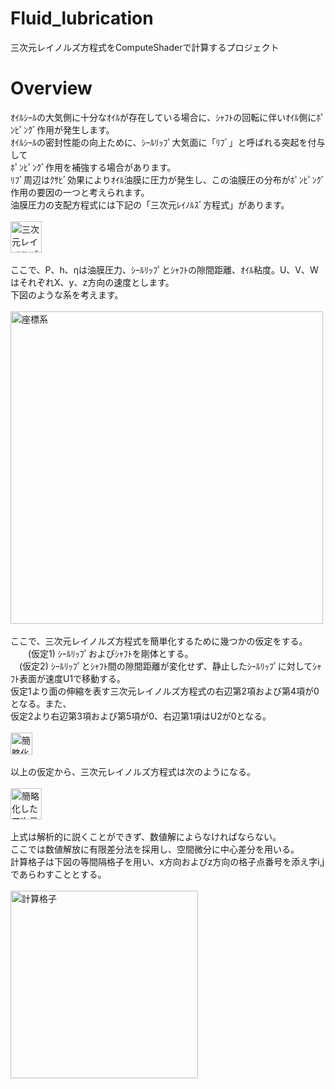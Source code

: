 # Fluid_lubrication
三次元レイノルズ方程式をComputeShaderで計算するプロジェクト

# Overview
ｵｲﾙｼｰﾙの大気側に十分なｵｲﾙが存在している場合に、ｼｬﾌﾄの回転に伴いｵｲﾙ側にﾎﾟﾝﾋﾟﾝｸﾞ作用が発生します。
<br>
ｵｲﾙｼｰﾙの密封性能の向上ために、ｼｰﾙﾘｯﾌﾟ大気面に「ﾘﾌﾞ」と呼ばれる突起を付与して
<br>
ﾎﾟﾝﾋﾟﾝｸﾞ作用を補強する場合があります。
<br>
ﾘﾌﾞ周辺はｸｻﾋﾞ効果によりｵｲﾙ油膜に圧力が発生し、この油膜圧の分布がﾎﾟﾝﾋﾟﾝｸﾞ作用の要因の一つと考えられます。
<br>
油膜圧力の支配方程式には下記の「三次元ﾚｲﾉﾙｽﾞ方程式」があります。
<br>
<br>
<img src="https://user-images.githubusercontent.com/52177886/68773045-398e0780-066e-11ea-8863-1fae1f27507b.jpg" height="50px" alt="三次元レイノルズ方程式">
<br>
<br>
ここで、P、h、ηは油膜圧力、ｼｰﾙﾘｯﾌﾟとｼｬﾌﾄの隙間距離、ｵｲﾙ粘度。U、V、WはそれぞれX、y、z方向の速度とします。
<br>
下図のような系を考えます。
<br>
<br>
<img src="https://user-images.githubusercontent.com/52177886/68772400-16af2380-066d-11ea-9685-d4498cb13b94.jpg" width="500px" alt="座標系">
<br>
<br>
ここで、三次元レイノルズ方程式を簡単化するために幾つかの仮定をする。
<br>
　　(仮定1) ｼｰﾙﾘｯﾌﾟおよびｼｬﾌﾄを剛体とする。
<br>
  　(仮定2) ｼｰﾙﾘｯﾌﾟとｼｬﾌﾄ間の隙間距離が変化せず、静止したｼｰﾙﾘｯﾌﾟに対してｼｬﾌﾄ表面が速度U1で移動する。
<br>
仮定1より面の伸縮を表す三次元レイノルズ方程式の右辺第2項および第4項が0となる。また、
<br>
仮定2より右辺第3項および第5項が0、右辺第1項はU2が0となる。
<br><br>
<img src="https://user-images.githubusercontent.com/52177886/69241289-d65a2300-0be1-11ea-8a42-0736b65340bf.jpg" height="35px" alt="簡略化条件">
<br><br>
以上の仮定から、三次元レイノルズ方程式は次のようになる。
<br><br>
<img src="https://user-images.githubusercontent.com/52177886/69241318-e7a32f80-0be1-11ea-93c9-52c0a0592298.jpg" height="50px" alt="簡略化した三次元ﾚｲﾙｽﾞ方程式">
<br><br>
上式は解析的に説くことができず、数値解によらなければならない。
<br>
ここでは数値解放に有限差分法を採用し、空間微分に中心差分を用いる。
<br>
計算格子は下図の等間隔格子を用い、x方向およびz方向の格子点番号を添え字i,jであらわすこととする。
<br><br>
<img src="https://user-images.githubusercontent.com/52177886/69247861-803fac80-0bee-11ea-97b0-5db9531169b7.jpg" width="300px" alt="計算格子">
<br><br>





